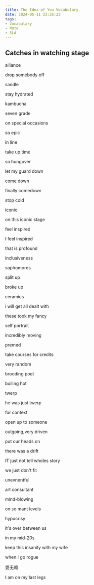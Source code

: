 ```yaml
---
title: The Idea of You Vocabulary
date: 2024-05-11 23:26:23
tags: 
- Vocabulary
- Note
- SLA
---
```



##  Catches in watching stage

alliance

drop somebody off



sandle

stay hydrated

kambucha



seven grade



on special occasions



so epic



in line

take up time



so hungover

let my guard down



come down

finally comedown

stop cold





iconic

on this iconic stage



feel inspired

I feel inspired



that is profound



inclusiveness



sophomores



split up

broke up



ceramics



i will get all dealt with



these took my fancy



self portrait



incredibly moving



premed



take courses for credits



very random



brooding poet



boiling hot



twerp

he was just twerp



for context



open up to someone

outgoing,very driven



put our heads on

there was a drift



IT just not tell wholes story

we just don't fit



unevnentful



art consultant

 mind-blowing

on so mant levels

hypocrisy

it's over between us



in my mid-20s



keep this insanity with my wife



when I go rogue

耍无赖



I am on my last legs




























